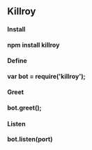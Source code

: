 ## Killroy

#### Install
**npm install killroy**

#### Define
**var bot = require('killroy');**

#### Greet
**bot.greet();**

#### Listen
**bot.listen(port)**